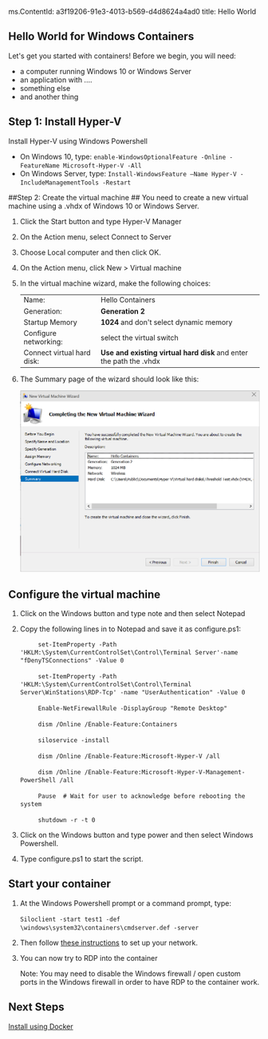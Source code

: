ms.ContentId: a3f19206-91e3-4013-b569-d4d8624a4ad0 
title: Hello World

## Hello World for Windows Containers ##

Let's get you started with containers! Before we begin, you will need:

- a computer running Windows 10 or Windows Server
- an application with ....
- something else
- and another thing 


## Step 1: Install Hyper-V ##
Install Hyper-V using Windows Powershell</td></tr>
	
- On Windows 10, type: `enable-WindowsOptionalFeature -Online -FeatureName Microsoft-Hyper-V -All` 
- On Windows Server, type: `Install-WindowsFeature –Name Hyper-V -IncludeManagementTools -Restart`
	
##Step 2: Create the virtual machine ##
You need to create a new virtual machine using a .vhdx of Windows 10 or Windows Server. 

1. Click the Start button and type Hyper-V Manager
2. On the Action menu, select Connect to Server 
3. Choose Local computer and then click OK.
4. On the Action menu, click New > Virtual machine
5. In the virtual machine wizard, make the following choices:
	<table>
	<tr><td>Name:</td><td>Hello Containers</td></tr>
	<tr><td>Generation:</td><td><b>Generation 2</b></td></tr>
	<tr><td>Startup Memory</td><td><b>1024</b> and don't select dynamic memory</td></tr>
	<tr><td>Configure networking:</td><td>select the virtual switch</td></tr>
	<tr><td>Connect virtual hard disk:</td><td><b>Use and existing virtual hard disk</b> and enter the path the .vhdx</td></tr>
	</table>
6. The Summary page of the wizard should look like this:
	
	![](media\create_vm.png)

## Configure the virtual machine
1. Click on the Windows button and type note and then select Notepad
2. Copy the following lines in to Notepad and save it as configure.ps1:

	
    		set-ItemProperty -Path 'HKLM:\System\CurrentControlSet\Control\Terminal Server'-name "fDenyTSConnections" -Value 0 
    	
    		set-ItemProperty -Path 'HKLM:\System\CurrentControlSet\Control\Terminal Server\WinStations\RDP-Tcp' -name "UserAuthentication" -Value 0
    	
    		Enable-NetFirewallRule -DisplayGroup "Remote Desktop" 
    	
    		dism /Online /Enable-Feature:Containers 
    	
    		siloservice -install 
    	
    		dism /Online /Enable-Feature:Microsoft-Hyper-V /all 
    	
    		dism /Online /Enable-Feature:Microsoft-Hyper-V-Management-PowerShell /all
    	
    		Pause  # Wait for user to acknowledge before rebooting the system
    	
    		shutdown -r -t 0 
    	
3. Click on the Windows button and type power and then select Windows Powershell. 
4. Type configure.ps1 to start the script.

## Start your container ##
1. At the Windows Powershell prompt or a command prompt, type:

   `Siloclient -start test1 -def \windows\system32\containers\cmdserver.def -server`

2. Then follow [these instructions](..\reference\networking.md) to set up your network.
3. You can now try to RDP into the container

	Note: You may need to disable the Windows firewall / open custom ports in the Windows firewall in order to have RDP to the container work.

## Next Steps
[Install using Docker](install_using_docker.md)